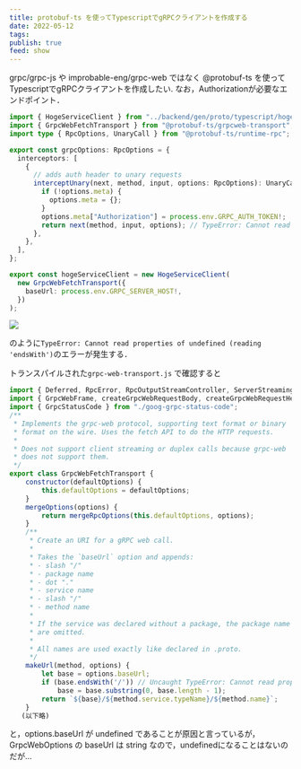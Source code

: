 ```yaml
---
title: protobuf-ts を使ってTypescriptでgRPCクライアントを作成する
date: 2022-05-12
tags: 
publish: true
feed: show
---
```

grpc/grpc-js や improbable-eng/grpc-web ではなく @protobuf-ts を使って
TypescriptでgRPCクライアントを作成したい. なお，Authorizationが必要なエンドポイント．

```typescript
import { HogeServiceClient } from "../backend/gen/proto/typescript/hoge.client";
import { GrpcWebFetchTransport } from "@protobuf-ts/grpcweb-transport";
import type { RpcOptions, UnaryCall } from "@protobuf-ts/runtime-rpc";

export const grpcOptions: RpcOptions = {
  interceptors: [
    {
      // adds auth header to unary requests
      interceptUnary(next, method, input, options: RpcOptions): UnaryCall {
        if (!options.meta) {
          options.meta = {};
        }
        options.meta["Authorization"] = process.env.GRPC_AUTH_TOKEN!;
        return next(method, input, options); // TypeError: Cannot read properties of undefined (reading 'endsWith')
      },
    },
  ],
};

export const hogeServiceClient = new HogeServiceClient(
  new GrpcWebFetchTransport({
    baseUrl: process.env.GRPC_SERVER_HOST!,
  })
);
```
![](https://storage.googleapis.com/zenn-user-upload/a273034e6d1f-20220513.png)

のように```TypeError: Cannot read properties of undefined (reading 'endsWith')```のエラーが発生する．

トランスパイルされた```grpc-web-transport.js``` で確認すると
```javascript
import { Deferred, RpcError, RpcOutputStreamController, ServerStreamingCall, UnaryCall, mergeRpcOptions } from "@protobuf-ts/runtime-rpc";
import { GrpcWebFrame, createGrpcWebRequestBody, createGrpcWebRequestHeader, readGrpcWebResponseBody, readGrpcWebResponseHeader, readGrpcWebResponseTrailer } from "./grpc-web-format";
import { GrpcStatusCode } from "./goog-grpc-status-code";
/**
 * Implements the grpc-web protocol, supporting text format or binary
 * format on the wire. Uses the fetch API to do the HTTP requests.
 *
 * Does not support client streaming or duplex calls because grpc-web
 * does not support them.
 */
export class GrpcWebFetchTransport {
    constructor(defaultOptions) {
        this.defaultOptions = defaultOptions;
    }
    mergeOptions(options) {
        return mergeRpcOptions(this.defaultOptions, options);
    }
    /**
     * Create an URI for a gRPC web call.
     *
     * Takes the `baseUrl` option and appends:
     * - slash "/"
     * - package name
     * - dot "."
     * - service name
     * - slash "/"
     * - method name
     *
     * If the service was declared without a package, the package name and dot
     * are omitted.
     *
     * All names are used exactly like declared in .proto.
     */
    makeUrl(method, options) {
        let base = options.baseUrl;
        if (base.endsWith('/')) // Uncaught TypeError: Cannot read properties of undefined (reading 'endsWith')
            base = base.substring(0, base.length - 1);
        return `${base}/${method.service.typeName}/${method.name}`;
    }
   (以下略)
```
と，options.baseUrl が undefined であることが原因と言っているが，
GrpcWebOptions の baseUrl は string なので，undefinedになることはないのだが…

